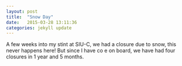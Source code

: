 ```yaml
---
layout: post
title:  "Snow Day"
date:   2015-03-28 13:11:36
categories: jekyll update
---
```

  A few weeks into my stint at SIU-C, we had a closure due to snow, this never
  happens here! But since I have co e on board, we have  had four closures in
  1 year and 5 months.
